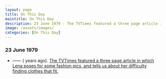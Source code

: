 ```yaml
---
layout: page
title: On This Day
maintitle: On This Day
description: 23 June 1979 - The TVTimes featured a three page article in which Lena poses for some fashion pics, and tells us about her difficulty finding clothes that fit.
image: /assets/images/
categories: [On This Day]
---
```


### 23 June 1979
* —— (<span id="age"></span> years ago). [The TVTimes featured a three page article in which Lena poses for some fashion pics, and tells us about her difficulty finding clothes that fit.](/tv%20guides/1979/06/23/TVTimes.html)

<!-- Script for calculating number of years ago -->
<script>
var dob = '19790623';
var year = Number(dob.substr(0, 4));
var month = Number(dob.substr(4, 2)) - 1;
var day = Number(dob.substr(6, 2));
var today = new Date();
var age = today.getFullYear() - year;
if (today.getMonth() < month || (today.getMonth() == month && today.getDate() < day)) {
age--;
}
document.getElementById("age").innerHTML=age;
</script>
<!-- Scripts -->

